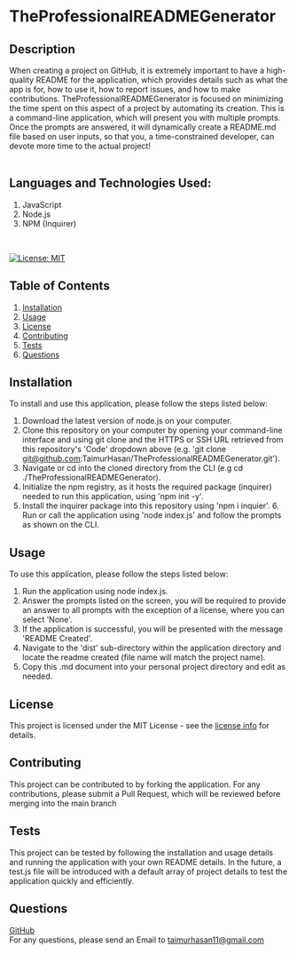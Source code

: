 # TheProfessionalREADMEGenerator
## Description
When creating a project on GitHub, it is extremely important to have a high-quality README for the application, which provides details such as what the app is for, how to use it, how to report issues, and how to make contributions. TheProfessionalREADMEGenerator is focused on minimizing the time spent on this aspect of a project by automating its creation. This is a command-line application, which will present you with multiple prompts. Once the prompts are answered, it will dynamically create a README.md file based on user inputs, so that you, a time-constrained developer, can devote more time to the actual project! <br/>
<br/>

## Languages and Technologies Used:
1. JavaScript
2. Node.js
3. NPM (Inquirer)

<br/>

[![License: MIT](https://img.shields.io/badge/License-MIT-yellow.svg)](https://opensource.org/licenses/MIT)

## Table of Contents

1. [ Installation ](#installation)
2. [ Usage ](#usage)
3. [ License ](#license)
4. [ Contributing ](#contributing)
5. [ Tests ](#tests)
6. [ Questions ](#questions)


<a name="installation"></a>

## Installation
To install and use this application, please follow the steps listed below: <br/>
1. Download the latest version of node.js on your computer. <br/>
2. Clone this repository on your computer by opening your command-line interface and using git clone and the HTTPS or SSH URL retrieved from this repository's 'Code' dropdown above (e.g. 'git clone git@github.com:TaimurHasan/TheProfessionalREADMEGenerator.git'). <br/>
3. Navigate or cd into the cloned directory from the CLI (e.g cd ./TheProfessionalREADMEGenerator). <br/>
4. Initialize the npm registry, as it hosts the required package (inquirer) needed to run this application, using 'npm init -y'. <br/>
5. Install the inquirer package into this repository using 'npm i inquier'. 6. Run or call the application using 'node index.js' and follow the prompts as shown on the CLI.

<a name="usage"></a>

## Usage
To use this application, please follow the steps listed below: <br/>
1. Run the application using node index.js. <br/>
2. Answer the prompts listed on the screen, you will be required to provide an answer to all prompts with the exception of a license, where you can select 'None'. <br/>
3. If the application is successful, you will be presented with the message 'README Created'. <br/>
4. Navigate to the 'dist' sub-directory within the application directory and locate the readme created (file name will match the project name). <br/>
5. Copy this .md document into your personal project directory and edit as needed.


<a name="license"></a>

## License
This project is licensed under the MIT License - see the [license info](https://opensource.org/licenses/MIT) for details.


<a name="contributing"></a>

## Contributing

This project can be contributed to by forking the application. For any contributions, please submit a Pull Request, which will be reviewed before merging into the main branch

<a name="tests"></a>

## Tests
This project can be tested by following the installation and usage details and running the application with your own README details. In
the future, a test.js file will be introduced with a default array of project details to test the
application quickly and efficiently.

<a name="questions"></a>

## Questions

[GitHub](https://github.com/TaimurHasan)<br/>
For any questions, please send an Email to [taimurhasan11@gmail.com](mailto:taimurhasan11@gmail.com)

  